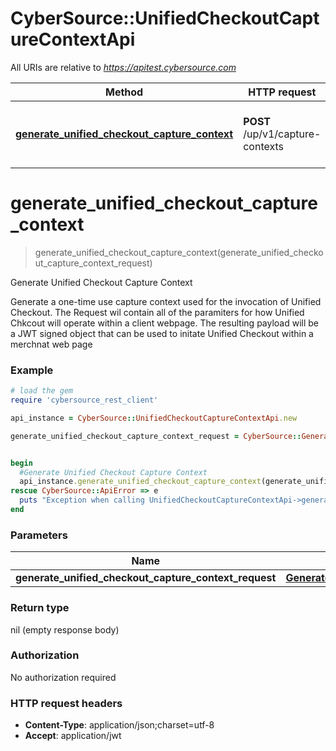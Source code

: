 # CyberSource::UnifiedCheckoutCaptureContextApi

All URIs are relative to *https://apitest.cybersource.com*

Method | HTTP request | Description
------------- | ------------- | -------------
[**generate_unified_checkout_capture_context**](UnifiedCheckoutCaptureContextApi.md#generate_unified_checkout_capture_context) | **POST** /up/v1/capture-contexts | Generate Unified Checkout Capture Context


# **generate_unified_checkout_capture_context**
> generate_unified_checkout_capture_context(generate_unified_checkout_capture_context_request)

Generate Unified Checkout Capture Context

Generate a one-time use capture context used for the invocation of Unified Checkout. The Request wil contain all of the paramiters for how Unified Chkcout will operate within a client webpage. The resulting payload will be a JWT signed object that can be used to initate Unified Checkout within a merchnat web page

### Example
```ruby
# load the gem
require 'cybersource_rest_client'

api_instance = CyberSource::UnifiedCheckoutCaptureContextApi.new

generate_unified_checkout_capture_context_request = CyberSource::GenerateUnifiedCheckoutCaptureContextRequest.new # GenerateUnifiedCheckoutCaptureContextRequest | 


begin
  #Generate Unified Checkout Capture Context
  api_instance.generate_unified_checkout_capture_context(generate_unified_checkout_capture_context_request)
rescue CyberSource::ApiError => e
  puts "Exception when calling UnifiedCheckoutCaptureContextApi->generate_unified_checkout_capture_context: #{e}"
end
```

### Parameters

Name | Type | Description  | Notes
------------- | ------------- | ------------- | -------------
 **generate_unified_checkout_capture_context_request** | [**GenerateUnifiedCheckoutCaptureContextRequest**](GenerateUnifiedCheckoutCaptureContextRequest.md)|  | 

### Return type

nil (empty response body)

### Authorization

No authorization required

### HTTP request headers

 - **Content-Type**: application/json;charset=utf-8
 - **Accept**: application/jwt



